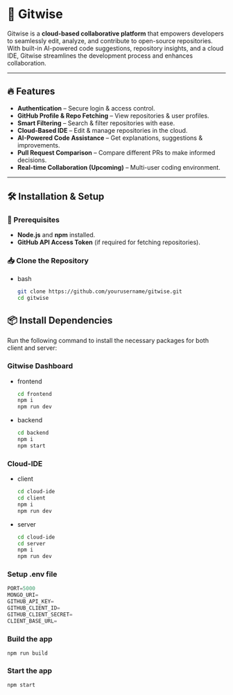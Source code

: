 # 🚀 Gitwise

Gitwise is a **cloud-based collaborative platform** that empowers developers to seamlessly edit, analyze, and contribute to open-source repositories. With built-in AI-powered code suggestions, repository insights, and a cloud IDE, Gitwise streamlines the development process and enhances collaboration.

---

## 🔥 Features
- **Authentication** – Secure login & access control.
- **GitHub Profile & Repo Fetching** – View repositories & user profiles.
- **Smart Filtering** – Search & filter repositories with ease.
- **Cloud-Based IDE** – Edit & manage repositories in the cloud.
- **AI-Powered Code Assistance** – Get explanations, suggestions & improvements.
- **Pull Request Comparison** – Compare different PRs to make informed decisions.
- **Real-time Collaboration (Upcoming)** – Multi-user coding environment.

---

## 🛠️ Installation & Setup

### 📌 Prerequisites
- **Node.js** and **npm** installed.
- **GitHub API Access Token** (if required for fetching repositories).

### 📥 Clone the Repository
* bash
  ```bash
  git clone https://github.com/yourusername/gitwise.git
  cd gitwise
  ```

## 📦 Install Dependencies
Run the following command to install the necessary packages for both client and server:
### Gitwise Dashboard
* frontend
  ```bash
  cd frontend
  npm i
  npm run dev
  ```
* backend
  ```bash
  cd backend
  npm i
  npm start
  ```
### Cloud-IDE
* client
  ```bash
  cd cloud-ide
  cd client
  npm i
  npm run dev
  ```
* server
  ```bash
  cd cloud-ide
  cd server
  npm i
  npm run dev
  ```

### Setup .env file

```js
PORT=5000
MONGO_URI=
GITHUB_API_KEY=
GITHUB_CLIENT_ID=
GITHUB_CLIENT_SECRET=
CLIENT_BASE_URL=
```

### Build the app

```shell
npm run build
```

### Start the app

```shell
npm start
```
